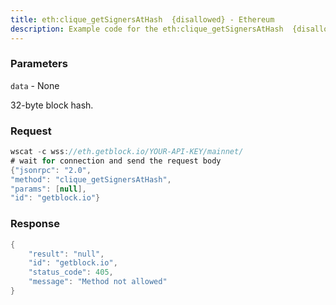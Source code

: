 ```yaml
---
title: eth:clique_getSignersAtHash  {disallowed} - Ethereum
description: Example code for the eth:clique_getSignersAtHash  {disallowed} ws method. Сomplete guide on how to use eth:clique_getSignersAtHash  {disallowed} ws in GetBlock.io Web3 documentation.
---
```


### Parameters


`data` - None

32-byte block hash.

### Request

``` java
wscat -c wss://eth.getblock.io/YOUR-API-KEY/mainnet/ 
# wait for connection and send the request body 
{"jsonrpc": "2.0",
"method": "clique_getSignersAtHash",
"params": [null],
"id": "getblock.io"}
```

###  Response

``` java
{
    "result": "null",
    "id": "getblock.io",
    "status_code": 405,
    "message": "Method not allowed"
}
```

